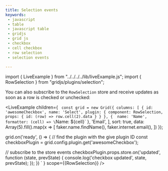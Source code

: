 ```yaml
---
title: Selection events
keywords:
 - javascript
 - table
 - javascript table
 - gridjs
 - grid js
 - checkbox
 - cell checkbox
 - row selection 
 - selection events
 
---
```


import { LiveExample } from "../../../../lib/liveExample.js";
import { RowSelection } from "gridjs/plugins/selection";

You can also subscribe to the `RowSelection` store and receive updates as soon as a row is checked or unchecked:

<LiveExample children={
`
const grid = new Grid({
  columns: [
      {
        id: 'awesomeCheckbox',
        name: 'Select',
        plugin: {
          component: RowSelection,
          props: {
            id: (row) => row.cell(2).data
          }
        }
      },
      { 
        name: 'Name',
        formatter: (cell) => \`Name: \${cell}\`
      },
      'Email',
  ],
  sort: true,
  data: Array(5).fill().map(x => [
    faker.name.findName(),
    faker.internet.email(),
  ])
});
  
grid.on('ready', () => {
  // find the plugin with the give plugin ID
  const checkboxPlugin = grid.config.plugin.get('awesomeCheckbox');
  
  // subscribe to the store events
  checkboxPlugin.props.store.on('updated', function (state, prevState) {
    console.log('checkbox updated', state, prevState);
  });
})
`
} scope={{RowSelection}} />
